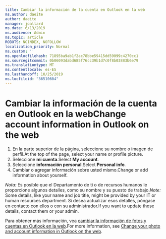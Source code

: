 ```yaml
---
title: Cambiar la información de la cuenta en Outlook en la web
ms.author: daeite
author: daeite
manager: joallard
ms.date: 6/13/2019
ms.audience: Admin
ms.topic: article
ROBOTS: NOINDEX, NOFOLLOW
localization_priority: Normal
ms.custom: ''
ms.openlocfilehash: 71895ba9ab1f2ac78bbe59415dd59099c4270cc1
ms.sourcegitcommit: 0b06093dabd685f76cc39b1d7c0f8b03883b6e79
ms.translationtype: MT
ms.contentlocale: es-ES
ms.lasthandoff: 10/25/2019
ms.locfileid: "36510604"
---
```

# <a name="change-account-information-in-outlook-on-the-web"></a><span data-ttu-id="e4b85-102">Cambiar la información de la cuenta en Outlook en la web</span><span class="sxs-lookup"><span data-stu-id="e4b85-102">Change account information in Outlook on the web</span></span>

1. <span data-ttu-id="e4b85-103">En la parte superior de la página, seleccione su nombre o imagen de perfil.</span><span class="sxs-lookup"><span data-stu-id="e4b85-103">At the top of the page, select your name or profile picture.</span></span>
1. <span data-ttu-id="e4b85-104">Seleccione **mi cuenta**.</span><span class="sxs-lookup"><span data-stu-id="e4b85-104">Select **My account**.</span></span>
1. <span data-ttu-id="e4b85-105">Seleccione **información personal**.</span><span class="sxs-lookup"><span data-stu-id="e4b85-105">Select **Personal info**.</span></span>
1. <span data-ttu-id="e4b85-106">Cambiar o agregar información sobre usted mismo.</span><span class="sxs-lookup"><span data-stu-id="e4b85-106">Change or add information about yourself.</span></span>

<span data-ttu-id="e4b85-107">*Nota:* Es posible que el Departamento de ti o de recursos humanos le proporcione algunos detalles, como su nombre y su puesto de trabajo.</span><span class="sxs-lookup"><span data-stu-id="e4b85-107">*Note:* Some details, like your name and job title, might be provided by your IT or human resources department.</span></span> <span data-ttu-id="e4b85-108">Si desea actualizar esos detalles, póngase en contacto con ellos o con su administrador.</span><span class="sxs-lookup"><span data-stu-id="e4b85-108">If you want to update those details, contact them or your admin.</span></span>

<span data-ttu-id="e4b85-109">Para obtener más información, vea [cambiar la información de fotos y cuentas en Outlook en la web](https://support.office.com/article/b2dbb289-851d-4bed-93c3-3e136f5659ec).</span><span class="sxs-lookup"><span data-stu-id="e4b85-109">For more information, see [Change your photo and account information in Outlook on the web](https://support.office.com/article/b2dbb289-851d-4bed-93c3-3e136f5659ec).</span></span>